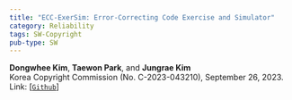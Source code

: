 ```yaml
---
title: "ECC-ExerSim: Error-Correcting Code Exercise and Simulator"
category: Reliability
tags: SW-Copyright
pub-type: SW
---
```


**Dongwhee Kim**, **Taewon Park**, and **Jungrae Kim**<br>
Korea Copyright Commission (No. C-2023-043210), September 26, 2023.
Link: [[```Github```](https://github.com/xyz123479/ECC-exercise)]